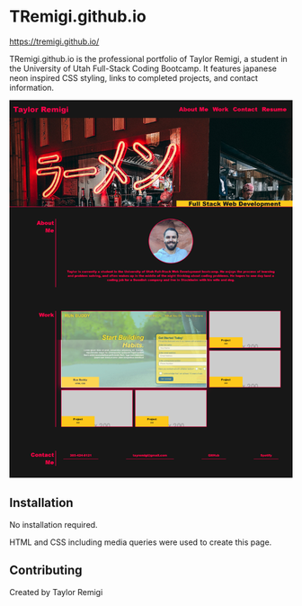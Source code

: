 # TRemigi.github.io
https://tremigi.github.io/

TRemigi.github.io is the professional portfolio of Taylor Remigi, a student in the University of Utah Full-Stack Coding Bootcamp.
It features japanese neon inspired CSS styling, links to completed projects, and contact information.

<img src="./assets/images/portfolio-page.png" />

## Installation

No installation required.

HTML and CSS including media queries were used to create this page.

## Contributing
Created by Taylor Remigi
